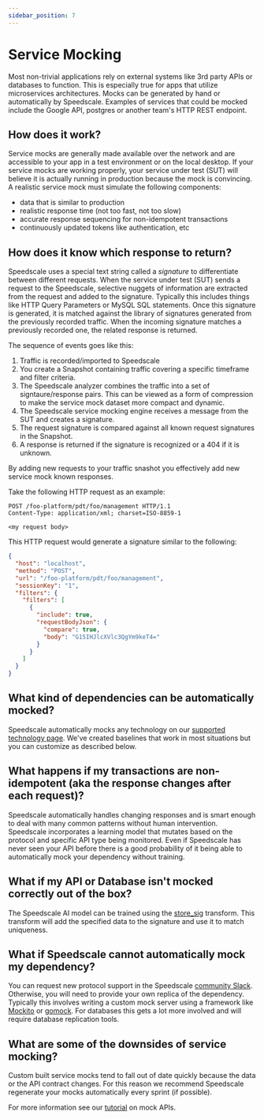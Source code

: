 ```yaml
---
sidebar_position: 7
---
```


# Service Mocking

Most non-trivial applications rely on external systems like 3rd party APIs or databases to function. This is especially true for apps that utilize microservices architectures. Mocks can be generated by hand or automatically by Speedscale. Examples of services that could be mocked include the Google API, postgres or another team's HTTP REST endpoint.

## How does it work?

Service mocks are generally made available over the network and are accessible to your app in a test environment or on the local desktop. If your service mocks are working properly, your service under test (SUT) will believe it is actually running in production because the mock is convincing. A realistic service mock must simulate the following components:
* data that is similar to production
* realistic response time (not too fast, not too slow)
* accurate response sequencing for non-idempotent transactions
* continuously updated tokens like authentication, etc

## How does it know which response to return?

Speedscale uses a special text string called a *signature* to differentiate between different requests. When the service under test (SUT) sends a request to the Speedscale, selective nuggets of information are extracted from the request and added to the signature. Typically this includes things like HTTP Query Parameters or MySQL SQL statements. Once this signature is generated, it is matched against the library of signatures generated from the previously recorded traffic. When the incoming signature matches a previously recorded one, the related response is returned.

The sequence of events goes like this:
1. Traffic is recorded/imported to Speedscale
2. You create a Snapshot containing traffic covering a specific timeframe and filter criteria.
3. The Speedscale analyzer combines the traffic into a set of signtaure/response pairs. This can be viewed as a form of compression to make the service mock dataset more compact and dynamic.
4. The Speedscale service mocking engine receives a message from the SUT and creates a signature.
5. The request signature is compared against all known request signatures in the Snapshot.
6. A response is returned if the signature is recognized or a 404 if it is unknown.

By adding new requests to your traffic snashot you effectively add new service mock known responses.

Take the following HTTP request as an example:

```
POST /foo-platform/pdt/foo/management HTTP/1.1
Content-Type: application/xml; charset=ISO-8859-1

<my request body>
```

This HTTP request would generate a signature similar to the following:
```json
{
  "host": "localhost",
  "method": "POST",
  "url": "/foo-platform/pdt/foo/management",
  "sessionKey": "1",
  "filters": {
    "filters": [
      {
        "include": true,
        "requestBodyJson": {
          "compare": true,
          "body": "G15IHJlcXVlc3QgYm9keT4="
        }
      }
    ]
  }
}
```

## What kind of dependencies can be automatically mocked?

Speedscale automatically mocks any technology on our [supported technology page](../reference/technology-support.md). We've created baselines that work in most situations but you can customize as described below.

## What happens if my transactions are non-idempotent (aka the response changes after each request)?

Speedscale automatically handles changing responses and is smart enough to deal with many common patterns without human intervention. Speedscale incorporates a learning model that mutates based on the protocol and specific API type being monitored. Even if Speedscale has never seen your API before there is a good probability of it being able to automatically mock your dependency without training.

## What if my API or Database isn't mocked correctly out of the box?

The Speedscale AI model can be trained using the [store_sig](../reference/transform-traffic/transforms/store_sig.md) transform. This transform will add the specified data to the signature and use it to match uniqueness.

## What if Speedscale cannot automatically mock my dependency?

You can request new protocol support in the Speedscale [community Slack](https://slack.speedscale.com). Otherwise, you will need to provide your own replica of the dependency. Typically this involves writing a custom mock server using a framework like [Mockito](https://site.mockito.org/) or [gomock](https://github.com/golang/mock). For databases this gets a lot more involved and will require database replication tools.

## What are some of the downsides of service mocking?

Custom built service mocks tend to fall out of date quickly because the data or the API contract changes. For this reason we recommend Speedscale regenerate your mocks automatically every sprint (if possible).

For more information see our [tutorial](https://speedscale.com/how-to-mock-apis-in-kubernetes/) on mock APIs.
